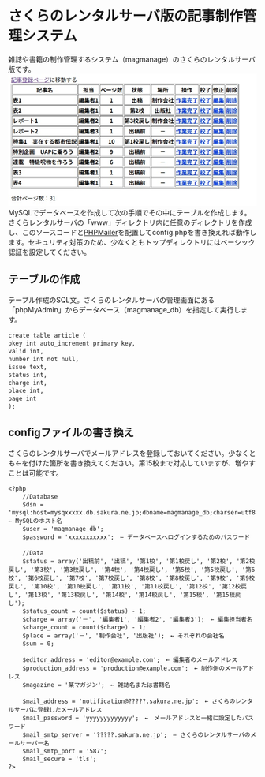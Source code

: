 # さくらのレンタルサーバ版の記事制作管理システム
雑誌や書籍の制作管理するシステム（magmanage）のさくらのレンタルサーバ版です。
![記事制作管理システム](image.jpg)
MySQLでデータベースを作成して次の手順でその中にテーブルを作成します。 さくらレンタルサーバの「www」ディレクトリ内に任意のディレクトリを作成し、このソースコードと[PHPMailer](https://github.com/Synchro/PHPMailer.git)を配置してconfig.phpを書き換えれば動作します。セキュリティ対策のため、少なくともトップディレクトリにはベーシック認証を設定してください。

## テーブルの作成
テーブル作成のSQL文。さくらのレンタルサーバの管理画面にある「phpMyAdmin」からデータベース（magmanage_db）を指定して実行します。
```
create table article (
pkey int auto_increment primary key,
valid int,
number int not null,
issue text,
status int,
charge int,
place int,
page int
); 
```
## configファイルの書き換え
さくらのレンタルサーバでメールアドレスを登録しておいてください。少なくとも←を付けた箇所を書き換えてください。第15校まで対応していますが、増やすことは可能です。
```
<?php
    //Database
    $dsn = 'mysql:host=mysqxxxxx.db.sakura.ne.jp;dbname=magmanage_db;charser=utf8'; ← MySQLのホスト名
    $user = 'magmanage_db';
    $password = 'xxxxxxxxxxx';　← データベースへログインするためのパスワード

    //Data
    $status = array('出稿前', '出稿', '第1校', '第1校戻し', '第2校', '第2校戻し', '第3校', '第3校戻し', '第4校', '第4校戻し', '第5校', '第5校戻し', '第6校', '第6校戻し', '第7校', '第7校戻し', '第8校', '第8校戻し', '第9校', '第9校戻し', '第10校', '第10校戻し', '第11校', '第11校戻し', '第12校', '第12校戻し', '第13校', '第13校戻し', '第14校', '第14校戻し', '第15校', '第15校戻し');
    $status_count = count($status) - 1;
    $charge = array('－', '編集者1', '編集者2', '編集者3');　← 編集担当者名
    $charge_count = count($charge) - 1;
    $place = array('－', '制作会社', '出版社');　← それぞれの会社名
    $sum = 0;

    $editor_address = 'editor@example.com';　← 編集者のメールアドレス
    $production_address = 'production@example.com';　← 制作側のメールアドレス
    $magazine = '某マガジン';　← 雑誌名または書籍名
    
    $mail_address = 'notification@?????.sakura.ne.jp';　← さくらのレンタルサーバに登録したメールアドレス　
    $mail_password = 'yyyyyyyyyyyyy';　←　メールアドレスと一緒に設定したパスワード
    $mail_smtp_server = '?????.sakura.ne.jp';　← さくらのレンタルサーバのメールサーバー名
    $mail_smtp_port = '587';
    $mail_secure = 'tls';
?>
```

